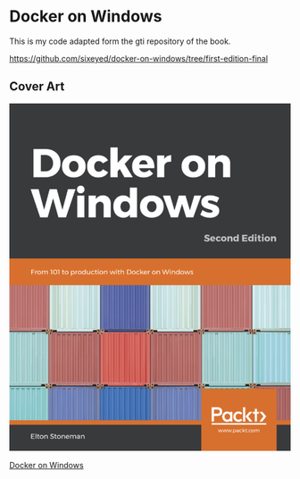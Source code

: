 
# Docker on Windows

This is my code adapted form the gti repository of the  book.

https://github.com/sixeyed/docker-on-windows/tree/first-edition-final

## Cover Art

![Docker on Windows by Elton Stoneman, cover page](docker-on-windows.jpg)


[Docker on Windows](https://www.amazon.co.uk/Docker-Windows-Elton-Stoneman-ebook/dp/B0711Y4J9K)
